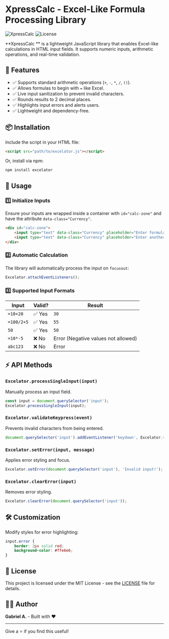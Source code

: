 # XpressCalc  - Excel-Like Formula Processing Library

![XpressCalc](https://img.shields.io/badge/version-1.0.5-blue.svg) ![License](https://img.shields.io/badge/license-MIT-green.svg)

**XpressCalc ** is a lightweight JavaScript library that enables Excel-like calculations in HTML input fields. It supports numeric inputs, arithmetic operations, and real-time validation.

## 🚀 Features

- ✅ Supports standard arithmetic operations (`+`, `-`, `*`, `/`, `()`).
- ✅ Allows formulas to begin with `=` like Excel.
- ✅ Live input sanitization to prevent invalid characters.
- ✅ Rounds results to 2 decimal places.
- ✅ Highlights input errors and alerts users.
- ✅ Lightweight and dependency-free.

## 📦 Installation

Include the script in your HTML file:

```html
<script src="path/to/excelator.js"></script>
```

Or, install via npm:

```sh
npm install excelator
```

## 🚀 Usage

### 1️⃣ Initialize Inputs

Ensure your inputs are wrapped inside a container with `id="calc-zone"` and have the attribute `data-class="Currency"`.

```html
<div id="calc-zone">
    <input type="text" data-class="Currency" placeholder="Enter formula or number">
    <input type="text" data-class="Currency" placeholder="Enter another value">
</div>
```

### 2️⃣ Automatic Calculation

The library will automatically process the input on `focusout`:

```js
Excelator.attachEventListeners();
```

### 3️⃣ Supported Input Formats

| Input | Valid? | Result |
|--------|--------|---------|
| `=10+20` | ✅ Yes | `30` |
| `=100/2+5` | ✅ Yes | `55` |
| `50` | ✅ Yes | `50` |
| `=10*-5` | ❌ No | Error (Negative values not allowed) |
| `abc123` | ❌ No | Error |

## ⚡ API Methods

### `Excelator.processSingleInput(input)`
Manually process an input field.

```js
const input = document.querySelector('input');
Excelator.processSingleInput(input);
```

### `Excelator.validateKeypress(event)`
Prevents invalid characters from being entered.

```js
document.querySelector('input').addEventListener('keydown', Excelator.validateKeypress.bind(Excelator));
```

### `Excelator.setError(input, message)`
Applies error styling and focus.

```js
Excelator.setError(document.querySelector('input'), 'Invalid input!');
```

### `Excelator.clearError(input)`
Removes error styling.

```js
Excelator.clearError(document.querySelector('input'));
```

## 🛠️ Customization

Modify styles for error highlighting:

```css
input.error {
    border: 2px solid red;
    background-color: #ffe6e6;
}
```

## 📜 License

This project is licensed under the MIT License - see the [LICENSE](LICENSE) file for details.

## 👨‍💻 Author

**Gabriel A.** - Built with ❤️

---

Give a ⭐ if you find this useful!

